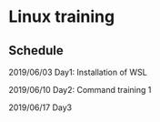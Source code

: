 # Linux training

## Schedule
2019/06/03 Day1: Installation of WSL

2019/06/10 Day2: Command training 1

2019/06/17 Day3
